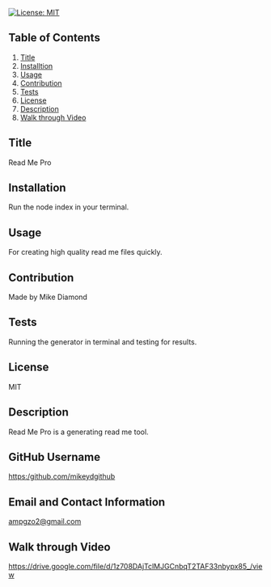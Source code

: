 

  [![License: MIT](https://img.shields.io/badge/License-MIT-yellow.svg)](https://opensource.org/licenses/MIT) 

  ## Table of Contents
  1. [Title](#Title)
  2. [Installtion](#Installtion)
  3. [Usage](#Usage)
  4. [Contribution](#Contribution)
  5. [Tests](#Test)
  6. [License](#License)
  7. [Description](#Description)
  8. [Walk through Video](#Video)

  ## Title

  Read Me Pro

  ## Installation

  Run the node index in your terminal.

  ## Usage

  For creating high quality read me files quickly.

  ## Contribution

  Made by Mike Diamond

  ## Tests

  Running the generator in terminal and testing for results.

  ## License

  MIT

  ## Description

  Read Me Pro is a generating read me tool.

  ## GitHub Username
    
  [https:/github.com/mikeydgithub](https:/github.com/mikeydgithub)
  
  ## Email and Contact Information
     
  ampgzo2@gmail.com

  ## Walk through Video
  https://drive.google.com/file/d/1z708DAjTclMJGCnbqT2TAF33nbypx85_/view
  